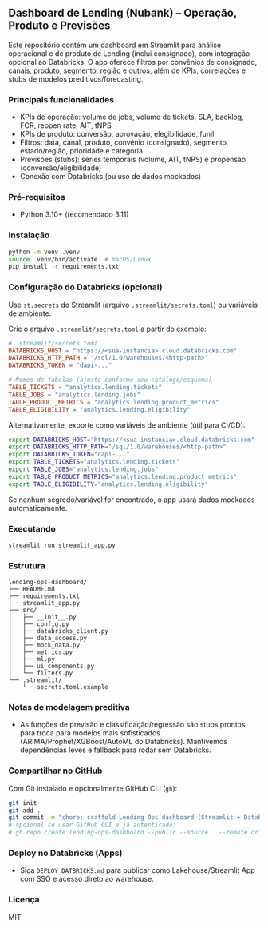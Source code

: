 ## Dashboard de Lending (Nubank) – Operação, Produto e Previsões

Este repositório contém um dashboard em Streamlit para análise operacional e de produto de Lending (inclui consignado), com integração opcional ao Databricks. O app oferece filtros por convênios de consignado, canais, produto, segmento, região e outros, além de KPIs, correlações e stubs de modelos preditivos/forecasting.

### Principais funcionalidades
- KPIs de operação: volume de jobs, volume de tickets, SLA, backlog, FCR, reopen rate, AIT, tNPS
- KPIs de produto: conversão, aprovação, elegibilidade, funil
- Filtros: data, canal, produto, convênio (consignado), segmento, estado/região, prioridade e categoria
- Previsões (stubs): séries temporais (volume, AIT, tNPS) e propensão (conversão/eligibilidade)
- Conexão com Databricks (ou uso de dados mockados)

### Pré-requisitos
- Python 3.10+ (recomendado 3.11)

### Instalação
```bash
python -m venv .venv
source .venv/bin/activate  # macOS/Linux
pip install -r requirements.txt
```

### Configuração do Databricks (opcional)
Use `st.secrets` do Streamlit (arquivo `.streamlit/secrets.toml`) ou variáveis de ambiente.

Crie o arquivo `.streamlit/secrets.toml` a partir do exemplo:
```toml
# .streamlit/secrets.toml
DATABRICKS_HOST = "https://<sua-instancia>.cloud.databricks.com"
DATABRICKS_HTTP_PATH = "/sql/1.0/warehouses/<http-path>"
DATABRICKS_TOKEN = "dapi-..."

# Nomes de tabelas (ajuste conforme seu catálogo/esquema)
TABLE_TICKETS = "analytics.lending.tickets"
TABLE_JOBS = "analytics.lending.jobs"
TABLE_PRODUCT_METRICS = "analytics.lending.product_metrics"
TABLE_ELIGIBILITY = "analytics.lending.eligibility"
```

Alternativamente, exporte como variáveis de ambiente (útil para CI/CD):
```bash
export DATABRICKS_HOST="https://<sua-instancia>.cloud.databricks.com"
export DATABRICKS_HTTP_PATH="/sql/1.0/warehouses/<http-path>"
export DATABRICKS_TOKEN="dapi-..."
export TABLE_TICKETS="analytics.lending.tickets"
export TABLE_JOBS="analytics.lending.jobs"
export TABLE_PRODUCT_METRICS="analytics.lending.product_metrics"
export TABLE_ELIGIBILITY="analytics.lending.eligibility"
```

Se nenhum segredo/variável for encontrado, o app usará dados mockados automaticamente.

### Executando
```bash
streamlit run streamlit_app.py
```

### Estrutura
```
lending-ops-dashboard/
├── README.md
├── requirements.txt
├── streamlit_app.py
├── src/
│   ├── __init__.py
│   ├── config.py
│   ├── databricks_client.py
│   ├── data_access.py
│   ├── mock_data.py
│   ├── metrics.py
│   ├── ml.py
│   ├── ui_components.py
│   └── filters.py
└── .streamlit/
    └── secrets.toml.example
```

### Notas de modelagem preditiva
- As funções de previsão e classificação/regressão são stubs prontos para troca para modelos mais sofisticados (ARIMA/Prophet/XGBoost/AutoML do Databricks). Mantivemos dependências leves e fallback para rodar sem Databricks.

### Compartilhar no GitHub
Com Git instalado e opcionalmente GitHub CLI (`gh`):
```bash
git init
git add .
git commit -m "chore: scaffold Lending Ops dashboard (Streamlit + Databricks)"
# opcional se usar GitHub CLI e já autenticado:
# gh repo create lending-ops-dashboard --public --source . --remote origin --push
```

### Deploy no Databricks (Apps)
- Siga `DEPLOY_DATBRICKS.md` para publicar como Lakehouse/Streamlit App com SSO e acesso direto ao warehouse.

### Licença
MIT


